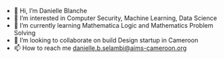 - 👋 Hi, I’m Danielle Blanche
- 👀 I’m interested in Computer Security, Machine Learning, Data Science 
- 🌱 I’m currently learning Mathematica Logic and Mathematics Problem Solving
- 💞️ I’m looking to collaborate on build Design startup in Cameroon
- 📫 How to reach me danielle.b.selambi@aims-cameroon.org

<!---
dany237/dany237 is a ✨ special ✨ repository because its `README.md` (this file) appears on your GitHub profile.
You can click the Preview link to take a look at your changes.
--->
